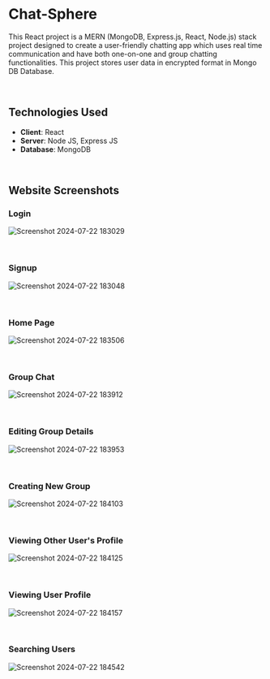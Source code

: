 # Chat-Sphere

This React project is a MERN (MongoDB, Express.js, React, Node.js) stack project designed to create a user-friendly chatting app which uses real time communication and have both one-on-one and group chatting functionalities. This project stores user data in encrypted format in Mongo DB Database. 

<br>

## Technologies Used

- **Client**: React
- **Server**: Node JS, Express JS
- **Database**: MongoDB

<br>

## Website Screenshots

### Login

![Screenshot 2024-07-22 183029](https://github.com/user-attachments/assets/2428bc33-5d97-4684-9529-7b01285afb81)

<br>

### Signup

![Screenshot 2024-07-22 183048](https://github.com/user-attachments/assets/8212f18a-74c7-4c52-875b-f9c07ed202b2)

<br>

### Home Page

![Screenshot 2024-07-22 183506](https://github.com/user-attachments/assets/d1d3aeb9-b237-46b8-9a10-8c87a136e889)

<br>

### Group Chat

![Screenshot 2024-07-22 183912](https://github.com/user-attachments/assets/08705b09-cacd-4402-9613-37ec1d889460)

<br>

### Editing Group Details

![Screenshot 2024-07-22 183953](https://github.com/user-attachments/assets/1f7fb004-2eec-488b-ac4a-7ff7d04454fb)

<br>

### Creating New Group

![Screenshot 2024-07-22 184103](https://github.com/user-attachments/assets/d25b4838-2389-4b3d-9f4b-defe5dacdc44)

<br>

### Viewing Other User's Profile

![Screenshot 2024-07-22 184125](https://github.com/user-attachments/assets/fce273a1-35d8-4024-a4c8-f6598eb68cf0)

<br>

### Viewing User Profile

![Screenshot 2024-07-22 184157](https://github.com/user-attachments/assets/4785a7c4-b682-422e-ab5c-1402212c55ae)

<br>

### Searching Users

![Screenshot 2024-07-22 184542](https://github.com/user-attachments/assets/1c30bcca-74d8-404e-b569-6398de64e08e)

